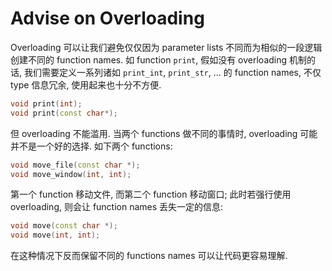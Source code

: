 # Advise on Overloading

Overloading 可以让我们避免仅仅因为 parameter lists 不同而为相似的一段逻辑创建不同的 function names.
如 function `print`, 假如没有 overloading 机制的话, 我们需要定义一系列诸如 `print_int`, `print_str`, ... 的 function names, 
不仅 type 信息冗余, 使用起来也十分不方便. 

```c++
void print(int);
void print(const char*);
```

但 overloading 不能滥用. 
当两个 functions 做不同的事情时, overloading 可能并不是一个好的选择.
如下两个 functions:

```c++
void move_file(const char *);
void move_window(int, int);
```

第一个 function 移动文件, 而第二个 function 移动窗口; 
此时若强行使用 overloading, 则会让 function names 丢失一定的信息:

```c++
void move(const char *);
void move(int, int);
```

在这种情况下反而保留不同的 functions names 可以让代码更容易理解.